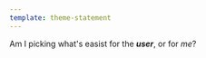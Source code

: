 ```yaml
---
template: theme-statement
---
```


Am I picking what's easist for the _**user**_, or for _me_?

<!-- 
Notes / Script:
- all for what?  (screencap from death to smoochy)
- JSX - JS = X(HT)ML (use a CSS transition)
  - code snippet?
  - to tagged templates
- as you go from left / right
  - npm ratio goes
  - lib / framework investment
  - hit by a bus, SME
-->